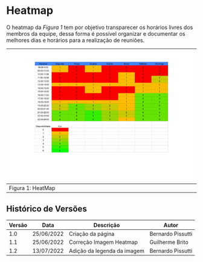 # Heatmap

O heatmap da _Figura 1_ tem por objetivo transparecer os horários livres dos membros da equipe, dessa forma é possível organizar e documentar os melhores dias e horários para a realização de reuniões.


| ![Heatmap](../_media/heatmap.png "versionamento") |
|--------------------------------------------------|
| Figura 1: HeatMap                                |

## Histórico de Versões
| Versão | Data       | Descrição                   | Autor             |
|--------|------------|-----------------------------|-------------------|
| 1.0    | 25/06/2022 | Criação da página           | Bernardo Pissutti |
| 1.1    | 25/06/2022 | Correção Imagem Heatmap     | Guilherme Brito   |
| 1.2    | 13/07/2022 | Adição da legenda da imagem | Bernardo Pissutti |
